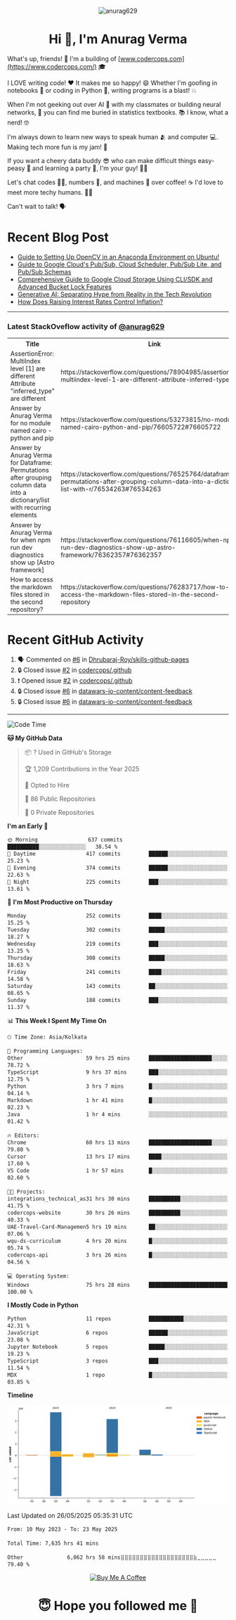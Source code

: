 

<p align="center"> <img src="https://komarev.com/ghpvc/?username=anurag629&label=Profile%20views&color=0e75b6&style=flat" alt="anurag629" /> </p>

<h1 align="center">Hi 👋, I'm Anurag Verma</h1>

What's up, friends! 👋 I'm a building of [www.codercops.com](https://www.codercops.com/) 🎓

I LOVE writing code! ❤️ It makes me so happy! 😄 Whether I'm goofing in notebooks 📓 or coding in Python 🐍, writing programs is a blast! 💥

When I'm not geeking out over AI 🤖 with my classmates or building neural networks, 🧠 you can find me buried in statistics textbooks. 📚 I know, what a nerd! 🤓

I'm always down to learn new ways to speak human 🫂 and computer 💻. Making tech more fun is my jam! 🍇

If you want a cheery data buddy 😎 who can make difficult things easy-peasy 🥝 and learning a party 🎉, I'm your guy! 🙋‍♂️

Let's chat codes 👨‍💻, numbers 🧮, and machines 🤖 over coffee! ☕ I'd love to meet more techy humans. 💁‍♂️

Can't wait to talk! 🗣️

# Recent Blog Post

<!-- BLOG-POST-LIST:START -->
- [Guide to Setting Up OpenCV in an Anaconda Environment on Ubuntu!](https://codercops.tech/blog/computer-vision-bootcamp/Guide-to-Setting-Up-OpenCV-in-an-Anaconda-Environment-on-Ubuntu!)
- [Guide to Google Cloud&#39;s Pub/Sub, Cloud Scheduler, Pub/Sub Lite, and Pub/Sub Schemas](https://codercops.tech/blog/google-cloud/Google-Clouds-Pub-Sub-Cloud-Scheduler-Pub-Sub-Lite-and-Pub-Sub-Schemas)
- [Comprehensive Guide to Google Cloud Storage Using CLI/SDK and Advanced Bucket Lock Features](https://codercops.tech/blog/google-cloud/Google-Cloud-Storage-Using-CLI-SDK-and-Advanced-Bucket-Lock-Features)
- [Generative AI: Separating Hype from Reality in the Tech Revolution](https://codercops.tech/blog/tech-latest-updates/generative-ai-seperating-hype-from-reality-in-the-tech-revolution)
- [How Does Raising Interest Rates Control Inflation?](https://codercops.tech/blog/startup-unicorn/how-does-raising-interest-rates-control-inflation)
<!-- BLOG-POST-LIST:END -->

---

### Latest StackOveflow activity of [@anurag629](https://github.com/anurag629)
<table>
  <tr><th>Title</th><th>Link</th></tr>
  <!-- STACKOVERFLOW:START --><tr><td>AssertionError: MultiIndex level [1] are different Attribute &quot;inferred_type&quot; are different</td><td>https://stackoverflow.com/questions/78904985/assertionerror-multiindex-level-1-are-different-attribute-inferred-type-are</td></tr><tr><td>Answer by Anurag Verma for no module named cairo - python and pip</td><td>https://stackoverflow.com/questions/53273815/no-module-named-cairo-python-and-pip/76605722#76605722</td></tr><tr><td>Answer by Anurag Verma for Dataframe: Permutations after grouping column data into a dictionary/list with recurring elements</td><td>https://stackoverflow.com/questions/76525764/dataframe-permutations-after-grouping-column-data-into-a-dictionary-list-with-r/76534263#76534263</td></tr><tr><td>Answer by Anurag Verma for when npm run dev diagnostics show up [Astro framework]</td><td>https://stackoverflow.com/questions/76116605/when-npm-run-dev-diagnostics-show-up-astro-framework/76362357#76362357</td></tr><tr><td>How to access the markdown files stored in the second repository?</td><td>https://stackoverflow.com/questions/76283717/how-to-access-the-markdown-files-stored-in-the-second-repository</td></tr><!-- STACKOVERFLOW:END -->
</table>

# Recent GitHub Activity
<!--START_SECTION:activity-->
1. 🗣 Commented on [#6](https://github.com/Dhrubaraj-Roy/skills-github-pages/issues/6#issuecomment-2816675607) in [Dhrubaraj-Roy/skills-github-pages](https://github.com/Dhrubaraj-Roy/skills-github-pages)
2. 🔒 Closed issue [#2](https://github.com/codercops/.github/issues/2) in [codercops/.github](https://github.com/codercops/.github)
3. ❗ Opened issue [#2](https://github.com/codercops/.github/issues/2) in [codercops/.github](https://github.com/codercops/.github)
4. 🔒 Closed issue [#6](https://github.com/datawars-io-content/content-feedback/issues/6) in [datawars-io-content/content-feedback](https://github.com/datawars-io-content/content-feedback)
5. 🔒 Closed issue [#6](https://github.com/datawars-io-content/content-feedback/issues/6) in [datawars-io-content/content-feedback](https://github.com/datawars-io-content/content-feedback)
<!--END_SECTION:activity-->

---

<!--START_SECTION:waka-->
![Code Time](http://img.shields.io/badge/Code%20Time-7%2C648%20hrs%2023%20mins-blue)

**🐱 My GitHub Data** 

> 📦 ? Used in GitHub's Storage 
 > 
> 🏆 1,209 Contributions in the Year 2025
 > 
> 💼 Opted to Hire
 > 
> 📜 86 Public Repositories 
 > 
> 🔑 0 Private Repositories 
 > 
**I'm an Early 🐤** 

```text
🌞 Morning                637 commits         ██████████░░░░░░░░░░░░░░░   38.54 % 
🌆 Daytime                417 commits         ██████░░░░░░░░░░░░░░░░░░░   25.23 % 
🌃 Evening                374 commits         ██████░░░░░░░░░░░░░░░░░░░   22.63 % 
🌙 Night                  225 commits         ███░░░░░░░░░░░░░░░░░░░░░░   13.61 % 
```
📅 **I'm Most Productive on Thursday** 

```text
Monday                   252 commits         ████░░░░░░░░░░░░░░░░░░░░░   15.25 % 
Tuesday                  302 commits         █████░░░░░░░░░░░░░░░░░░░░   18.27 % 
Wednesday                219 commits         ███░░░░░░░░░░░░░░░░░░░░░░   13.25 % 
Thursday                 308 commits         █████░░░░░░░░░░░░░░░░░░░░   18.63 % 
Friday                   241 commits         ████░░░░░░░░░░░░░░░░░░░░░   14.58 % 
Saturday                 143 commits         ██░░░░░░░░░░░░░░░░░░░░░░░   08.65 % 
Sunday                   188 commits         ███░░░░░░░░░░░░░░░░░░░░░░   11.37 % 
```


📊 **This Week I Spent My Time On** 

```text
🕑︎ Time Zone: Asia/Kolkata

💬 Programming Languages: 
Other                    59 hrs 25 mins      ████████████████████░░░░░   78.72 % 
TypeScript               9 hrs 37 mins       ███░░░░░░░░░░░░░░░░░░░░░░   12.75 % 
Python                   3 hrs 7 mins        █░░░░░░░░░░░░░░░░░░░░░░░░   04.14 % 
Markdown                 1 hr 41 mins        █░░░░░░░░░░░░░░░░░░░░░░░░   02.23 % 
Java                     1 hr 4 mins         ░░░░░░░░░░░░░░░░░░░░░░░░░   01.42 % 

🔥 Editors: 
Chrome                   60 hrs 13 mins      ████████████████████░░░░░   79.80 % 
Cursor                   13 hrs 17 mins      ████░░░░░░░░░░░░░░░░░░░░░   17.60 % 
VS Code                  1 hr 57 mins        █░░░░░░░░░░░░░░░░░░░░░░░░   02.60 % 

🐱‍💻 Projects: 
integrations_technical_as31 hrs 30 mins      ██████████░░░░░░░░░░░░░░░   41.75 % 
codercops-website        30 hrs 26 mins      ██████████░░░░░░░░░░░░░░░   40.33 % 
UAE-Travel-Card-Managemen5 hrs 19 mins       ██░░░░░░░░░░░░░░░░░░░░░░░   07.06 % 
wqu-ds-curriculum        4 hrs 20 mins       █░░░░░░░░░░░░░░░░░░░░░░░░   05.74 % 
codercops-api            3 hrs 26 mins       █░░░░░░░░░░░░░░░░░░░░░░░░   04.56 % 

💻 Operating System: 
Windows                  75 hrs 28 mins      █████████████████████████   100.00 % 
```

**I Mostly Code in Python** 

```text
Python                   11 repos            ███████████░░░░░░░░░░░░░░   42.31 % 
JavaScript               6 repos             ██████░░░░░░░░░░░░░░░░░░░   23.08 % 
Jupyter Notebook         5 repos             █████░░░░░░░░░░░░░░░░░░░░   19.23 % 
TypeScript               3 repos             ███░░░░░░░░░░░░░░░░░░░░░░   11.54 % 
MDX                      1 repo              █░░░░░░░░░░░░░░░░░░░░░░░░   03.85 % 
```



**Timeline**

![Lines of Code chart](https://raw.githubusercontent.com/anurag629/anurag629/main/assets/bar_graph.png)


 Last Updated on 26/05/2025 05:35:31 UTC
<!--END_SECTION:waka-->

<!--START_SECTION:waka-simple-->

```text
From: 10 May 2023 - To: 23 May 2025

Total Time: 7,635 hrs 41 mins

Other              6,062 hrs 58 mins⣿⣿⣿⣿⣿⣿⣿⣿⣿⣿⣿⣿⣿⣿⣿⣿⣿⣿⣿⣷⣀⣀⣀⣀⣀   79.40 %
```

<!--END_SECTION:waka-simple-->

<p align="center"> 
<a href="https://www.buymeacoffee.com/anurag629" target="_blank"><img src="https://cdn.buymeacoffee.com/buttons/default-orange.png" alt="Buy Me A Coffee" height="60" width="250"></a>
</p>


<h1 align="center"> 😇 Hope you followed me 🥰  </h1>

